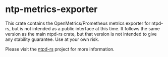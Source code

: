# ntp-metrics-exporter
This crate contains the OpenMetrics/Prometheus metrics exporter for ntpd-rs, but
is not intended as a public interface at this time. It follows the same version
as the main ntpd-rs crate, but that version is not intended to give any
stability guarantee. Use at your own risk.

Please visit the [ntpd-rs](https://github.com/pendulum-project/ntpd-rs) project
for more information.
